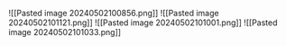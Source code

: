 

![[Pasted image 20240502100856.png]]
![[Pasted image 20240502101121.png]]
![[Pasted image 20240502101001.png]]
![[Pasted image 20240502101033.png]]


